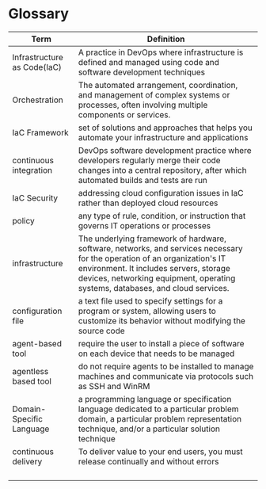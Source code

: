 # Glossary

| Term | Definition |
| --- | --- |
| Infrastructure as Code(IaC) | A practice in DevOps where infrastructure is defined and managed using code and software development techniques |
| Orchestration | The automated arrangement, coordination, and management of complex systems or processes, often involving multiple components or services. |
| IaC Framework | set of solutions and approaches that helps you automate your infrastructure and applications |
| continuous integration | DevOps software development practice where developers regularly merge their code changes into a central repository, after which automated builds and tests are run |
| IaC Security | addressing cloud configuration issues in IaC rather than deployed cloud resources |
| policy | any type of rule, condition, or instruction that governs IT operations or processes |
| infrastructure | The underlying framework of hardware, software, networks, and services necessary for the operation of an organization's IT environment. It includes servers, storage devices, networking equipment, operating systems, databases, and cloud services. |
| configuration file | a text file used to specify settings for a program or system, allowing users to customize its behavior without modifying the source code |
| agent-based tool | require the user to install a piece of software on each device that needs to be managed |
| agentless based tool | do not require agents to be installed to manage machines and communicate via protocols such as SSH and WinRM |
| Domain-Specific Language | a programming language or specification language dedicated to a particular problem domain, a particular problem representation technique, and/or a particular solution technique |
| continuous delivery | To deliver value to your end users, you must release continually and without errors |
|  |  |
|  |  |
|  |  |
|  |  |